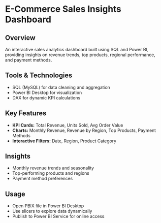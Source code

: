 # E-Commerce Sales Insights Dashboard

## Overview
An interactive sales analytics dashboard built using SQL and Power BI, providing insights on revenue trends, top products, regional performance, and payment methods.

## Tools & Technologies
- SQL (MySQL) for data cleaning and aggregation  
- Power BI Desktop for visualization  
- DAX for dynamic KPI calculations  

## Key Features
- **KPI Cards:** Total Revenue, Units Sold, Avg Order Value  
- **Charts:** Monthly Revenue, Revenue by Region, Top Products, Payment Methods  
- **Interactive Filters:** Date, Region, Product Category  

## Insights
- Monthly revenue trends and seasonality  
- Top-performing products and regions  
- Payment method preferences  

## Usage
- Open PBIX file in Power BI Desktop  
- Use slicers to explore data dynamically  
- Publish to Power BI Service for online access
